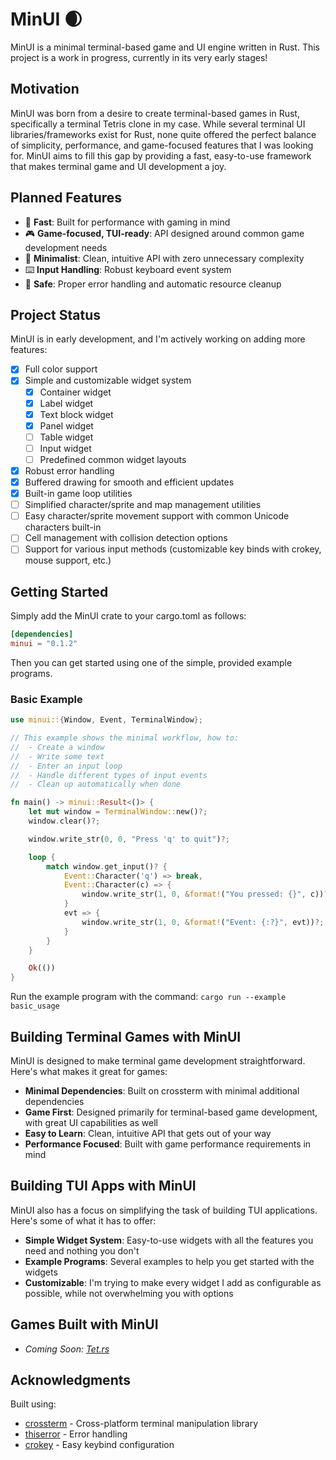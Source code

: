# MinUI 🌒

MinUI is a minimal terminal-based game and UI engine written in Rust. This project is a work in progress, currently in its very early stages!

## Motivation

MinUI was born from a desire to create terminal-based games in Rust, specifically a terminal Tetris clone in my case. While several terminal UI libraries/frameworks exist for Rust, none quite offered the perfect balance of simplicity, performance, and game-focused features that I was looking for. MinUI aims to fill this gap by providing a fast, easy-to-use framework that makes terminal game and UI development a joy.

## Planned Features

- 🚀 **Fast**: Built for performance with gaming in mind
- 🎮 **Game-focused, TUI-ready**: API designed around common game development needs
- 🎯 **Minimalist**: Clean, intuitive API with zero unnecessary complexity
- ⌨️ **Input Handling**: Robust keyboard event system
- 🧰 **Safe**: Proper error handling and automatic resource cleanup

## Project Status

MinUI is in early development, and I'm actively working on adding more features:

- [x] Full color support
- [x] Simple and customizable widget system
  - [x] Container widget
  - [x] Label widget
  - [x] Text block widget
  - [x] Panel widget
  - [ ] Table widget
  - [ ] Input widget
  - [ ] Predefined common widget layouts
- [x] Robust error handling
- [x] Buffered drawing for smooth and efficient updates
- [x] Built-in game loop utilities
- [ ] Simplified character/sprite and map management utilities
- [ ] Easy character/sprite movement support with common Unicode characters built-in
- [ ] Cell management with collision detection options
- [ ] Support for various input methods (customizable key binds with crokey, mouse support, etc.)

## Getting Started

Simply add the MinUI crate to your cargo.toml as follows:

```toml
[dependencies]
minui = "0.1.2"
```

Then you can get started using one of the simple, provided example programs.

### Basic Example

```rust
use minui::{Window, Event, TerminalWindow};

// This example shows the minimal workflow, how to:
//  - Create a window
//  - Write some text
//  - Enter an input loop
//  - Handle different types of input events
//  - Clean up automatically when done

fn main() -> minui::Result<()> {
    let mut window = TerminalWindow::new()?;
    window.clear()?;

    window.write_str(0, 0, "Press 'q' to quit")?;

    loop {
        match window.get_input()? {
            Event::Character('q') => break,
            Event::Character(c) => {
                window.write_str(1, 0, &format!("You pressed: {}", c))?;
            }
            evt => {
                window.write_str(1, 0, &format!("Event: {:?}", evt))?;
            }
        }
    }

    Ok(())
}
```

Run the example program with the command: `cargo run --example basic_usage`

## Building Terminal Games with MinUI

MinUI is designed to make terminal game development straightforward. Here's what makes it great for games:

- **Minimal Dependencies**: Built on crossterm with minimal additional dependencies
- **Game First**: Designed primarily for terminal-based game development, with great UI capabilities as well
- **Easy to Learn**: Clean, intuitive API that gets out of your way
- **Performance Focused**: Built with game performance requirements in mind

## Building TUI Apps with MinUI

MinUI also has a focus on simplifying the task of building TUI applications. Here's some of what it has to offer:

- **Simple Widget System**: Easy-to-use widgets with all the features you need and nothing you don't
- **Example Programs**: Several examples to help you get started with the widgets
- **Customizable**: I'm trying to make every widget I add as configurable as possible, while not overwhelming you with options

## Games Built with MinUI

- _Coming Soon: [Tet.rs](https://github.com/JackDerksen/tet.rs)_

## Acknowledgments

Built using:

- [crossterm](https://github.com/crossterm-rs/crossterm) - Cross-platform terminal manipulation library
- [thiserror](https://github.com/dtolnay/thiserror) - Error handling
- [crokey](https://github.com/Canop/crokey) - Easy keybind configuration
